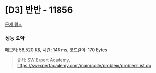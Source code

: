 # [D3] 반반 - 11856 

[문제 링크](https://swexpertacademy.com/main/code/problem/problemDetail.do?contestProbId=AXjS1GXqZ8gDFATi) 

### 성능 요약

메모리: 58,520 KB, 시간: 146 ms, 코드길이: 170 Bytes



> 출처: SW Expert Academy, https://swexpertacademy.com/main/code/problem/problemList.do